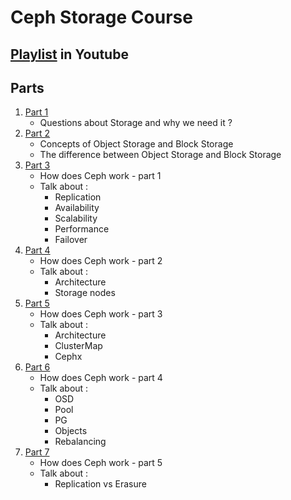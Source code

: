# Ceph Storage Course 

## [Playlist](https://www.youtube.com/playlist?list=PLRMCwJJwWR1DhlYbrvwXCXbudzfxseo7E) in Youtube 

## Parts 

1. [Part 1](https://youtu.be/nfRwaXDwCiU)
   - Questions about Storage and why we need it ? 
2. [Part 2](https://youtu.be/acKO8a6DwIk)
   - Concepts of Object Storage and Block Storage 
   - The difference between Object Storage and Block Storage
3. [Part 3](https://youtu.be/A5eG8BPNqyQ)
   - How does Ceph work - part 1
   - Talk about :
       - Replication
       - Availability
       - Scalability 
       - Performance
       - Failover
4. [Part 4](https://youtu.be/HMjKEkrhVv0)
   - How does Ceph work - part 2
   - Talk about :
       - Architecture
       - Storage nodes
5. [Part 5](https://youtu.be/yI_fAlz7mRk)
   - How does Ceph work - part 3
   - Talk about :
       - Architecture
       - ClusterMap
       - Cephx
5. [Part 6](https://youtu.be/zA8ziAHWktg)
   - How does Ceph work - part 4
   - Talk about :
       - OSD
       - Pool
       - PG
       - Objects
       - Rebalancing
5. [Part 7](https://youtu.be/UqEX16Lq11s)
   - How does Ceph work - part 5
   - Talk about :
       - Replication vs Erasure
